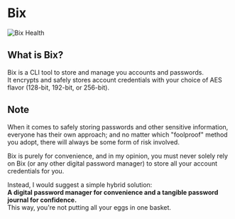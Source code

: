 # Bix

![Bix Health](https://img.shields.io/static/v1?label=bix%20health%20indicator&message=under%20maintenance&color=eed202&style=for-the-badge)

## What is Bix?

Bix is a CLI tool to store and manage you accounts and passwords.  
It encrypts and safely stores account credentials with your choice of AES flavor (128-bit, 192-bit, or 256-bit).

## Note
When it comes to safely storing passwords and other sensitive information, everyone has their own approach; and no matter which "foolproof" method you adopt, there will always be some form of risk involved.  
  
Bix is purely for convenience, and in my opinion, you must never solely rely on Bix (or any other digital password manager) to store all your account credentials for you.  
  
Instead, I would suggest a simple hybrid solution:  
**A digital password manager for convenience and a tangible password journal for confidence.**  
This way, you're not putting all your eggs in one basket. 
